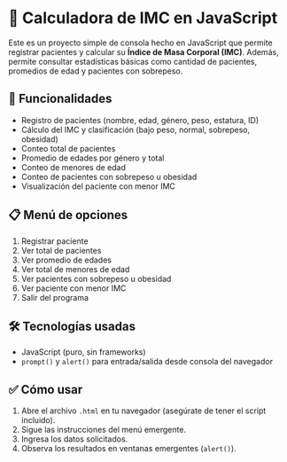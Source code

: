 # 🧮 Calculadora de IMC en JavaScript

Este es un proyecto simple de consola hecho en JavaScript que permite registrar pacientes y calcular su **Índice de Masa Corporal (IMC)**. Además, permite consultar estadísticas básicas como cantidad de pacientes, promedios de edad y pacientes con sobrepeso.

## 🚀 Funcionalidades

- Registro de pacientes (nombre, edad, género, peso, estatura, ID)
- Cálculo del IMC y clasificación (bajo peso, normal, sobrepeso, obesidad)
- Conteo total de pacientes
- Promedio de edades por género y total
- Conteo de menores de edad
- Conteo de pacientes con sobrepeso u obesidad
- Visualización del paciente con menor IMC

## 📋 Menú de opciones

1. Registrar paciente  
2. Ver total de pacientes  
3. Ver promedio de edades  
4. Ver total de menores de edad  
5. Ver pacientes con sobrepeso u obesidad  
6. Ver paciente con menor IMC  
7. Salir del programa

## 🛠 Tecnologías usadas

- JavaScript (puro, sin frameworks)
- `prompt()` y `alert()` para entrada/salida desde consola del navegador

## ✅ Cómo usar

1. Abre el archivo `.html` en tu navegador (asegúrate de tener el script incluido).
2. Sigue las instrucciones del menú emergente.
3. Ingresa los datos solicitados.
4. Observa los resultados en ventanas emergentes (`alert()`).


